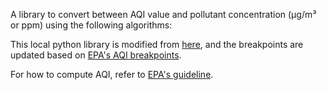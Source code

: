 A library to convert between AQI value and pollutant concentration (µg/m³ or ppm) using the following algorithms:

This local python library is modified from [here](https://github.com/hrbonz/python-aqi), and the breakpoints are updated based on [EPA's AQI breakpoints](https://aqs.epa.gov/aqsweb/documents/codetables/aqi_breakpoints.html).

For how to compute AQI, refer to [EPA's guideline](https://nepis.epa.gov/Exe/ZyPDF.cgi/P1006KOQ.PDF?Dockey=P1006KOQ.PDF).
